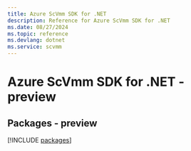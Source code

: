 ```yaml
---
title: Azure ScVmm SDK for .NET
description: Reference for Azure ScVmm SDK for .NET
ms.date: 08/27/2024
ms.topic: reference
ms.devlang: dotnet
ms.service: scvmm
---
```

# Azure ScVmm SDK for .NET - preview
## Packages - preview
[!INCLUDE [packages](scvmm-index.md)]